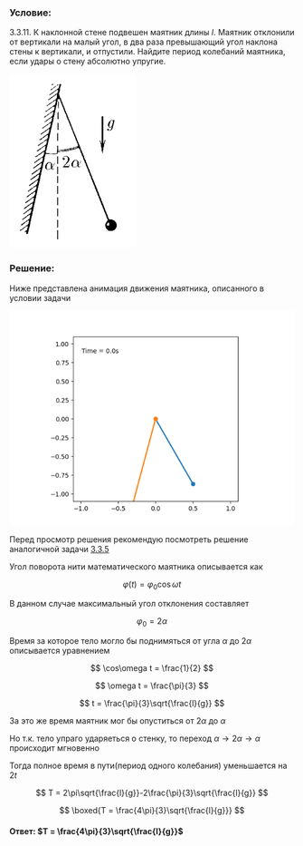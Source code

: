 ###  Условие:

$3.3.11.$ К наклонной стене подвешен маятник длины $l$. Маятник отклонили от вертикали на малый угол, в два раза превышающий угол наклона стены к вертикали, и отпустили. Найдите период колебаний маятника, если удары о стену абсолютно упругие.

![ К задаче $3.3.11$ |223x307, 22%](../../img/3.3.11/statement.png)

###  Решение:

Ниже представлена анимация движения маятника, описанного в условии задачи

![ Демонстрация работы маятника |640x480, 59%](../../img/3.3.11/animation.gif)

Перед просмотр решения рекомендую посмотреть решение аналогичной задачи [3.3.5](../3.3.5)

Угол поворота нити математического маятника описывается как

$$
\varphi(t) = \varphi_0 \cos\omega t
$$

В данном случае максимальный угол отклонения составляет

$$
\varphi_0 = 2\alpha
$$

Время за которое тело могло бы поднимяться от угла $\alpha$ до $2\alpha$ описывается уравнением

$$
\cos\omega t = \frac{1}{2}
$$

$$
\omega t = \frac{\pi}{3}
$$

$$
t = \frac{\pi}{3}\sqrt{\frac{l}{g}}
$$

За это же время маятник мог бы опуститься от $2\alpha$ до $\alpha$

Но т.к. тело упраго ударяеться о стенку, то переход $\alpha\rightarrow 2\alpha\rightarrow \alpha$ происходит мгновенно

Тогда полное время в пути(период одного колебания) уменьшается на $2t$

$$
T = 2\pi\sqrt{\frac{l}{g}}-2\frac{\pi}{3}\sqrt{\frac{l}{g}}
$$

$$
\boxed{T = \frac{4\pi}{3}\sqrt{\frac{l}{g}}}
$$

#### Ответ: $T = \frac{4\pi}{3}\sqrt{\frac{l}{g}}$